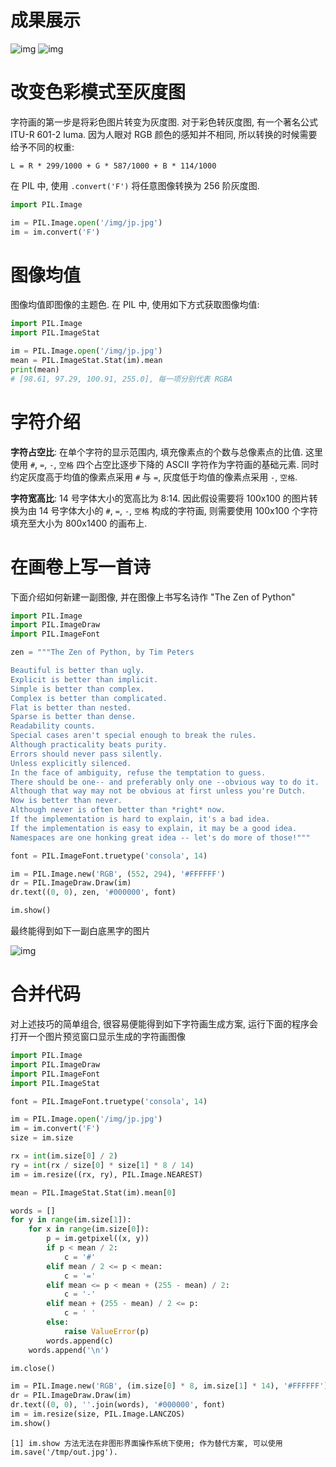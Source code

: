 # 成果展示

![img](/img/pil/ascii/jp.jpg)
![img](/img/pil/ascii/jp_ascii.jpg)

# 改变色彩模式至灰度图

字符画的第一步是将彩色图片转变为灰度图. 对于彩色转灰度图, 有一个著名公式 ITU-R 601-2 luma. 因为人眼对 RGB 颜色的感知并不相同, 所以转换的时候需要给予不同的权重:

```
L = R * 299/1000 + G * 587/1000 + B * 114/1000
```

在 PIL 中, 使用 `.convert('F')` 将任意图像转换为 256 阶灰度图.

```py
import PIL.Image

im = PIL.Image.open('/img/jp.jpg')
im = im.convert('F')
```

# 图像均值

图像均值即图像的主题色. 在 PIL 中, 使用如下方式获取图像均值:

```py
import PIL.Image
import PIL.ImageStat

im = PIL.Image.open('/img/jp.jpg')
mean = PIL.ImageStat.Stat(im).mean
print(mean)
# [98.61, 97.29, 100.91, 255.0], 每一项分别代表 RGBA
```

# 字符介绍
**字符占空比**: 在单个字符的显示范围内, 填充像素点的个数与总像素点的比值. 这里使用 `#`, `=`, `-`, `空格` 四个占空比逐步下降的  ASCII 字符作为字符画的基础元素. 同时约定灰度高于均值的像素点采用 `#` 与 `=`, 灰度低于均值的像素点采用 `-`, `空格`.

**字符宽高比**: 14 号字体大小的宽高比为 8:14. 因此假设需要将 100x100 的图片转换为由 14 号字体大小的 `#`, `=`, `-`, `空格` 构成的字符画, 则需要使用 100x100 个字符填充至大小为 800x1400 的画布上.

# 在画卷上写一首诗

下面介绍如何新建一副图像, 并在图像上书写名诗作 "The Zen of Python"

```py
import PIL.Image
import PIL.ImageDraw
import PIL.ImageFont

zen = """The Zen of Python, by Tim Peters

Beautiful is better than ugly.
Explicit is better than implicit.
Simple is better than complex.
Complex is better than complicated.
Flat is better than nested.
Sparse is better than dense.
Readability counts.
Special cases aren't special enough to break the rules.
Although practicality beats purity.
Errors should never pass silently.
Unless explicitly silenced.
In the face of ambiguity, refuse the temptation to guess.
There should be one-- and preferably only one --obvious way to do it.
Although that way may not be obvious at first unless you're Dutch.
Now is better than never.
Although never is often better than *right* now.
If the implementation is hard to explain, it's a bad idea.
If the implementation is easy to explain, it may be a good idea.
Namespaces are one honking great idea -- let's do more of those!"""

font = PIL.ImageFont.truetype('consola', 14)

im = PIL.Image.new('RGB', (552, 294), '#FFFFFF')
dr = PIL.ImageDraw.Draw(im)
dr.text((0, 0), zen, '#000000', font)

im.show()
```

最终能得到如下一副白底黑字的图片

![img](/img/pil/ascii/zen.jpg)

# 合并代码

对上述技巧的简单组合, 很容易便能得到如下字符画生成方案, 运行下面的程序会打开一个图片预览窗口显示生成的字符画图像

```py
import PIL.Image
import PIL.ImageDraw
import PIL.ImageFont
import PIL.ImageStat

font = PIL.ImageFont.truetype('consola', 14)

im = PIL.Image.open('/img/jp.jpg')
im = im.convert('F')
size = im.size

rx = int(im.size[0] / 2)
ry = int(rx / size[0] * size[1] * 8 / 14)
im = im.resize((rx, ry), PIL.Image.NEAREST)

mean = PIL.ImageStat.Stat(im).mean[0]

words = []
for y in range(im.size[1]):
    for x in range(im.size[0]):
        p = im.getpixel((x, y))
        if p < mean / 2:
            c = '#'
        elif mean / 2 <= p < mean:
            c = '='
        elif mean <= p < mean + (255 - mean) / 2:
            c = '-'
        elif mean + (255 - mean) / 2 <= p:
            c = ' '
        else:
            raise ValueError(p)
        words.append(c)
    words.append('\n')

im.close()

im = PIL.Image.new('RGB', (im.size[0] * 8, im.size[1] * 14), '#FFFFFF')
dr = PIL.ImageDraw.Draw(im)
dr.text((0, 0), ''.join(words), '#000000', font)
im = im.resize(size, PIL.Image.LANCZOS)
im.show()
```

```
[1] im.show 方法无法在非图形界面操作系统下使用; 作为替代方案, 可以使用 im.save('/tmp/out.jpg').
```
